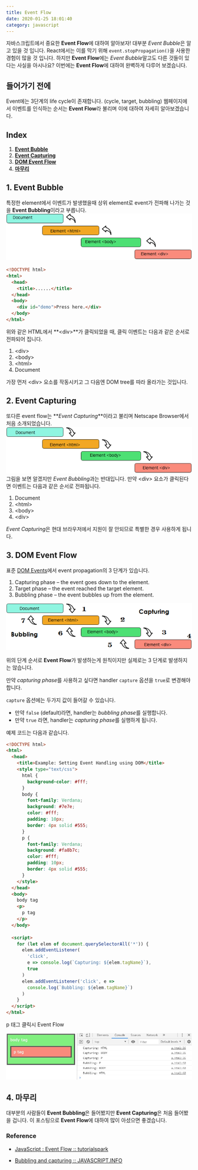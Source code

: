```yaml
---
title: Event Flow
date: 2020-01-25 18:01:40
category: javascript
---
```


자바스크립트에서 중요한 **Event Flow**에 대하여 알아보자! 대부분 *Event Bubble*은 알고 있을 것 입니다. React에서는 이를 막기 위해 `event.stopPropagation()`을 사용한 경험이 많을 것 입니다. 하지만 **Event Flow**에는 *Event Bubble*말고도 다른 것들이 있다는 사실을 아시나요? 이번에는 **Event Flow**에 대하여 완벽하게 다루어 보겠습니다.

## 들어가기 전에

Event에는 3단계의 life cycle이 존재합니다. (cycle, target, bubbling)
웹페이지에서 이벤트를 인식하는 순서는 **Event Flow**라 불리며 이에 대하여 자세히 알아보겠습니다.

## Index

1. **[Event Bubble](#1-Event-Bubble)**
2. **[Event Capturing](#2-Event-Capturing)**
3. **[DOM Event Flow](#3-DOM-Event-Flow)**
4. **[마무리](#4-마무리)**

## 1. Event Bubble

특정한 element에서 이벤트가 발생했을때 상위 element로 event가 전파해 나가는 것을 **Event Bubbling**이라고 부릅니다.
<img src="./images/bubbling.png"/>

```html
<!DOCTYPE html>
<html>
  <head>
    <title>......</title>
  </head>
  <body>
    <div id="demo">Press here.</div>
  </body>
</html>
```

위와 같은 HTML에서 **\<div\>**가 클릭되었을 때, 클릭 이벤트는 다음과 같은 순서로 전파되어 집니다.

1. \<div>
2. \<body>
3. \<html>
4. Document

가장 먼저 \<div\> 요소를 작동시키고 그 다음엔 DOM tree를 따라 올라가는 것입니다.

## 2. Event Capturing

또다른 event flow는 **_Event Capturing_**이라고 불리며 Netscape Browser에서 처음 소개되었습니다.
<img src="./images/capturing.png"/>
그림을 보면 알겠지만 *Event Bubbling*과는 반대입니다.
만약 \<div> 요소가 클릭된다면 이벤트는 다음과 같은 순서로 전파됩니다.

1. Document
2. \<html>
3. \<body>
4. \<div>

*Event Capturing*은 현대 브라우저에서 지원이 잘 안되므로 특별한 경우 사용하게 됩니다.

## 3. DOM Event Flow

표준 [DOM Events](https://www.w3.org/TR/DOM-Level-3-Events/)에서 event propagation의 3 단계가 있습니다.

1. Capturing phase – the event goes down to the element.
2. Target phase – the event reached the target element.
3. Bubbling phase – the event bubbles up from the element.

<img src="./images/DOM2_Event_Flow.png"/>

위의 단계 순서로 **Event Flow**가 발생하는게 원칙이지만 실제로는 3 단계로 발생하지는 않습니다.

만약 *capturing phase*를 사용하고 싶다면 handler `capture` 옵션을 `true`로 변경해야합니다.

`capture` 옵션에는 두가지 값이 들어갈 수 있습니다.

- 만약 `false` (default)라면, handler는 *bubbling phase*를 실행합니다.
- 만약 `true` 라면, handler는 *capturing phase*를 실행하게 됩니다.

예제 코드는 다음과 같습니다.

```html
<!DOCTYPE html>
<html>
  <head>
    <title>Example: Setting Event Handling using DOM</title>
    <style type="text/css">
      html {
        background-color: #fff;
      }
      body {
        font-family: Verdana;
        background: #7e7e;
        color: #fff;
        padding: 10px;
        border: 4px solid #555;
      }
      p {
        font-family: Verdana;
        background: #fa8b7c;
        color: #fff;
        padding: 10px;
        border: 4px solid #555;
      }
    </style>
  </head>
  <body>
    body tag
    <p>
      p tag
    </p>
  </body>

  <script>
    for (let elem of document.querySelectorAll('*')) {
      elem.addEventListener(
        'click',
        e => console.log(`Capturing: ${elem.tagName}`),
        true
      )
      elem.addEventListener('click', e =>
        console.log(`Bubbling: ${elem.tagName}`)
      )
    }
  </script>
</html>
```

p 태그 클릭시 Event Flow

<img src="./images/event-flow.jpg"/>

## 4. 마무리

대부분의 사람들이 **Event Bubbling**은 들어봤지만 **Event Capturing**은 처음 들어봤을 겁니다. 이 포스팅으로 **Event Flow**에 대하여 많이 아셨으면 좋겠습니다.

### Reference

- [JavaScript : Event Flow :: tutorialspark](http://www.tutorialspark.com/javascript/JavaScript_Event_Flow.php)

- [Bubbling and capturing :: JAVASCRIPT.INFO](https://javascript.info/bubbling-and-capturing)
